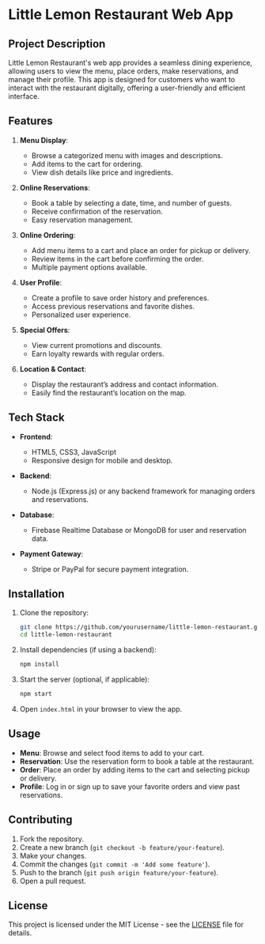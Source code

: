 # Little Lemon Restaurant Web App

## Project Description
Little Lemon Restaurant's web app provides a seamless dining experience, allowing users to view the menu, place orders, make reservations, and manage their profile. This app is designed for customers who want to interact with the restaurant digitally, offering a user-friendly and efficient interface.

## Features

1. **Menu Display**:
    - Browse a categorized menu with images and descriptions.
    - Add items to the cart for ordering.
    - View dish details like price and ingredients.

2. **Online Reservations**:
    - Book a table by selecting a date, time, and number of guests.
    - Receive confirmation of the reservation.
    - Easy reservation management.

3. **Online Ordering**:
    - Add menu items to a cart and place an order for pickup or delivery.
    - Review items in the cart before confirming the order.
    - Multiple payment options available.

4. **User Profile**:
    - Create a profile to save order history and preferences.
    - Access previous reservations and favorite dishes.
    - Personalized user experience.

5. **Special Offers**:
    - View current promotions and discounts.
    - Earn loyalty rewards with regular orders.

6. **Location & Contact**:
    - Display the restaurant’s address and contact information.
    - Easily find the restaurant’s location on the map.

## Tech Stack

- **Frontend**: 
  - HTML5, CSS3, JavaScript
  - Responsive design for mobile and desktop.
  
- **Backend**:
  - Node.js (Express.js) or any backend framework for managing orders and reservations.
  
- **Database**:
  - Firebase Realtime Database or MongoDB for user and reservation data.

- **Payment Gateway**:
  - Stripe or PayPal for secure payment integration.

## Installation

1. Clone the repository:
    ```bash
    git clone https://github.com/yourusername/little-lemon-restaurant.git
    cd little-lemon-restaurant
    ```

2. Install dependencies (if using a backend):
    ```bash
    npm install
    ```

3. Start the server (optional, if applicable):
    ```bash
    npm start
    ```

4. Open `index.html` in your browser to view the app.

## Usage

- **Menu**: Browse and select food items to add to your cart.
- **Reservation**: Use the reservation form to book a table at the restaurant.
- **Order**: Place an order by adding items to the cart and selecting pickup or delivery.
- **Profile**: Log in or sign up to save your favorite orders and view past reservations.

## Contributing

1. Fork the repository.
2. Create a new branch (`git checkout -b feature/your-feature`).
3. Make your changes.
4. Commit the changes (`git commit -m 'Add some feature'`).
5. Push to the branch (`git push origin feature/your-feature`).
6. Open a pull request.

## License

This project is licensed under the MIT License - see the [LICENSE](LICENSE) file for details.
